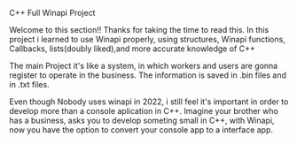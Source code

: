 C++ Full Winapi Project

Welcome to this section!! Thanks for taking the time to read this.
In this project i learned to use Winapi properly, using structures, Winapi functions, Callbacks, lists(doubly liked),and
more accurate knowledge of C++

The main Project it's like a system, in which workers and users are gonna register to operate in the business.
The information is saved in .bin files and in .txt files.

Even though Nobody uses winapi in 2022, i still feel it's important in order to develop more than a console aplication in C++.
Imagine your brother who has a business, asks you to develop someting small in C++, with Winapi, now you have the option to convert 
your console app to a interface app.
